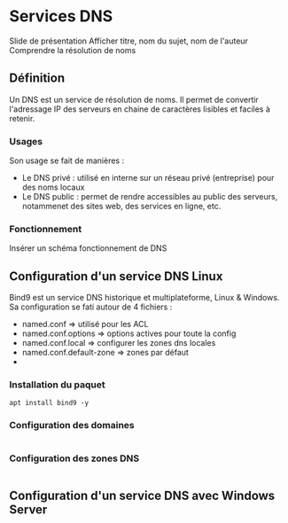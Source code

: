 # Services DNS

Slide de présentation
Afficher titre, nom du sujet, nom de l'auteur
Comprendre la résolution de noms

## Définition

Un DNS est un service de résolution de noms. 
Il permet de convertir l'adressage IP des serveurs en chaine de caractères lisibles et faciles à retenir.

### Usages
Son usage se fait de manières : 
  - Le DNS privé : utilisé en interne sur un réseau privé (entreprise) pour des noms locaux
  - Le DNS public : permet de rendre accessibles au public des serveurs, notammenet des sites web, des services en ligne, etc. 

### Fonctionnement
Insérer un schéma fonctionnement de DNS


## Configuration d'un service DNS Linux
Bind9 est un service DNS historique et multiplateforme, Linux & Windows. 
Sa configuration se fati autour de 4 fichiers : 
- named.conf => utilisé pour les ACL
- named.conf.options => options actives pour toute la config
- named.conf.local => configurer les zones dns locales
- named.conf.default-zone => zones par défaut
- 

### Installation du paquet
```
apt install bind9 -y
```
### Configuration des domaines


```

```
### Configuration des zones DNS
```

```

### 
## Configuration d'un service DNS avec Windows Server
